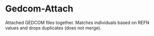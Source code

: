 # Gedcom-Attach
Attached GEDCOM files together. Matches individuals based on REFN values and drops duplicates (does not merge).
